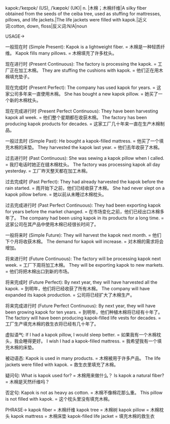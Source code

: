 kapok:/ˈkeɪpɒk/ (US), /ˈkæpɒk/ (UK)| n. |木棉；木棉纤维|A silky fiber obtained from the seeds of the ceiba tree, used as stuffing for mattresses, pillows, and life jackets.|The life jackets were filled with kapok.|近义词:cotton, down, floss|反义词:N/A|noun

USAGE->

一般现在时 (Simple Present):
Kapok is a lightweight fiber. = 木棉是一种轻质纤维。
Kapok fills many pillows. = 木棉填充了许多枕头。


现在进行时 (Present Continuous):
The factory is processing the kapok. = 工厂正在加工木棉。
They are stuffing the cushions with kapok. = 他们正在用木棉填充垫子。


现在完成时 (Present Perfect):
The company has used kapok for years. = 这家公司多年来一直使用木棉。
She has bought a new kapok pillow. = 她买了一个新的木棉枕头。


现在完成进行时 (Present Perfect Continuous):
They have been harvesting kapok all week. = 他们整个星期都在收获木棉。
The factory has been producing kapok products for decades. = 这家工厂几十年来一直在生产木棉制品。


一般过去时 (Simple Past):
He bought a kapok-filled mattress. = 他买了一个填充木棉的床垫。
They harvested the kapok last year. = 他们去年收获了木棉。


过去进行时 (Past Continuous):
She was sewing a kapok pillow when I called. = 我打电话时她正在缝木棉枕头。
The factory was processing kapok all day yesterday. = 工厂昨天整天都在加工木棉。


过去完成时 (Past Perfect):
They had already harvested the kapok before the rain started. = 雨开始下之前，他们已经收获了木棉。
She had never slept on a kapok pillow before. = 她以前从未睡过木棉枕头。


过去完成进行时 (Past Perfect Continuous):
They had been exporting kapok for years before the market changed. = 在市场变化之前，他们已经出口木棉多年了。
The company had been using kapok in its products for a long time. = 这家公司在其产品中使用木棉已经很长时间了。


一般将来时 (Simple Future):
They will harvest the kapok next month. = 他们下个月将收获木棉。
The demand for kapok will increase. = 对木棉的需求将会增加。


将来进行时 (Future Continuous):
The factory will be processing kapok next week. = 工厂下周将加工木棉。
They will be exporting kapok to new markets. = 他们将把木棉出口到新的市场。


将来完成时 (Future Perfect):
By next year, they will have harvested all the kapok. = 到明年，他们将已经收获了所有木棉。
The company will have expanded its kapok production. = 公司将已经扩大了木棉生产。


将来完成进行时 (Future Perfect Continuous):
By next year, they will have been growing kapok for ten years. = 到明年，他们种植木棉将已经有十年了。
The factory will have been producing kapok-filled life vests for decades. = 工厂生产填充木棉的救生衣将已经有几十年了。



虚拟语气:
If I had a kapok pillow, I would sleep better. = 如果我有一个木棉枕头，我会睡得更好。
I wish I had a kapok-filled mattress. = 我希望我有一个填充木棉的床垫。



被动语态:
Kapok is used in many products. = 木棉被用于许多产品。
The life jackets were filled with kapok. = 救生衣里填充了木棉。



疑问句:
What is kapok used for? = 木棉用来做什么？
Is kapok a natural fiber? = 木棉是天然纤维吗？



否定句:
Kapok is not as heavy as cotton. = 木棉不像棉花那么重。
This pillow is not filled with kapok. = 这个枕头里没有填充木棉。


PHRASE->
kapok fiber = 木棉纤维
kapok tree = 木棉树
kapok pillow = 木棉枕头
kapok mattress = 木棉床垫
kapok-filled life jacket = 填充木棉的救生衣
